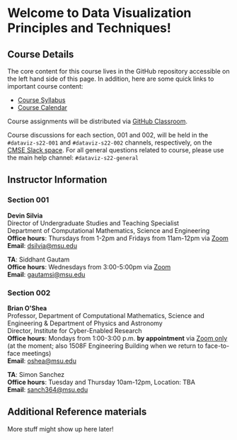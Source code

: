# Welcome to Data Visualization Principles and Techniques!

## Course Details

The core content for this course lives in the GitHub repository accessible
on the left hand side of this page. In addition, here are some quick links
to important course content:

* [Course Syllabus](https://docs.google.com/document/d/e/2PACX-1vRr8xymLONaAJEk0Hf5gDKp8J0ptIgbKzVWCn6JwEbS_P9I_t8XEYoLpXr-lDGJBe6H3XY-YFA6DpC9/pub)
* [Course Calendar](https://docs.google.com/spreadsheets/d/e/2PACX-1vT_tcT_jhZLUnHzrfy0GYtHQKNU7U-SqXMd85uJZF5Nob2YL21CqA8ZvW4rGyqWaUBcoWkUscf_CSHp/pubhtml?gid=552775605&single=true)

Course assignments will be distributed via
[GitHub Classroom](https://classroom.github.com/).

Course discussions for each section, 001 and 002, will be held in the `#dataviz-s22-001` and `#dataviz-s22-002` channels, respectively, on the
[CMSE Slack space](https://cmse-courses.slack.com). For all general questions related to course, please use the main help channel: `#dataviz-s22-general`

## Instructor Information

### Section 001
**Devin Silvia**  
Director of Undergraduate Studies and Teaching Specialist  
Department of Computational Mathematics, Science and Engineering  
**Office hours**: Thursdays from 1-2pm and Fridays from 11am-12pm via [Zoom](https://msu.zoom.us/j/97536101605)  
**Email**: [dsilvia@msu.edu](mailto:dsilvia@msu.edu)  

**TA**: Siddhant Gautam    
**Office hours**: Wednesdays from 3:00-5:00pm via [Zoom](https://msu.zoom.us/j/3565122963)   
**Email**: [gautamsi@msu.edu](mailto:gautamsi@msu.edu)  

### Section 002
**Brian O'Shea**  
Professor, Department of Computational Mathematics, Science and Engineering & Department of Physics and Astronomy  
Director, Institute for Cyber-Enabled Research  
**Office hours**: Mondays from 1:00-3:00 p.m. **by appointment** via [Zoom only](https://msu.zoom.us/my/bwoshea) (at the moment; also 1508F Engineering Building when we return to face-to-face meetings)   
**Email**: [oshea@msu.edu](mailto:oshea@msu.edu)   

**TA**: Simon Sanchez  
**Office hours**: Tuesday and Thursday 10am-12pm, Location: TBA     
**Email**: [sanch364@msu.edu](mailto:sanch364@msu.edu)  


## Additional Reference materials

More stuff might show up here later!

